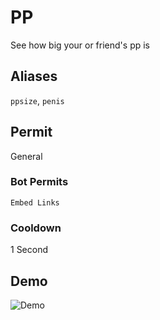 # PP
See how big your or friend's pp is

## Aliases
`ppsize`, `penis`
## Permit
General
### Bot Permits
`Embed Links`
### Cooldown
1 Second
## Demo 
![Demo](https://i.ibb.co/R96qd0J/pp.gif)
